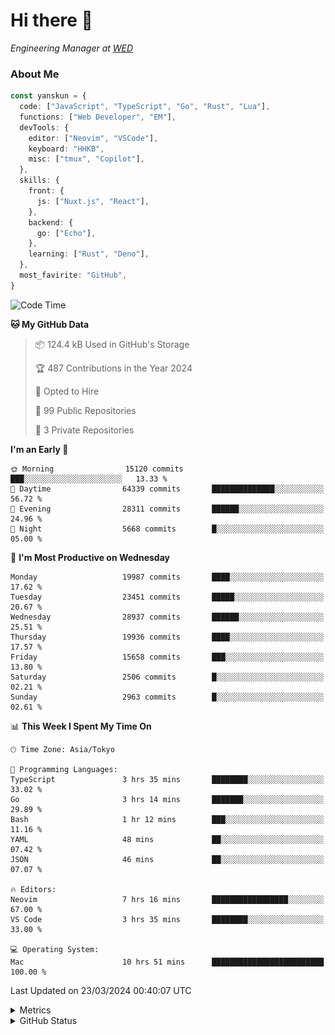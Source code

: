 # Hi there&nbsp;:wave:

<!-- ![Alt text](https://spotify-recently-played-readme.vercel.app/api?user=31kynbuubkiu3r4qh4hjuaglhfay) -->

_Engineering Manager at [WED](https://github.com/wedinc)_

### About Me

```ts
const yanskun = {
  code: ["JavaScript", "TypeScript", "Go", "Rust", "Lua"],
  functions: ["Web Developer", "EM"],
  devTools: {
    editor: ["Neovim", "VSCode"],
    keyboard: "HHKB",
    misc: ["tmux", "Copilot"],
  },
  skills: {
    front: {
      js: ["Nuxt.js", "React"],
    },
    backend: {
      go: ["Echo"],
    },
    learning: ["Rust", "Deno"],
  },
  most_favirite: "GitHub",
}
```

<!--START_SECTION:waka-->
![Code Time](http://img.shields.io/badge/Code%20Time-754%20hrs%2027%20mins-blue)

**🐱 My GitHub Data** 

> 📦 124.4 kB Used in GitHub's Storage 
 > 
> 🏆 487 Contributions in the Year 2024
 > 
> 💼 Opted to Hire
 > 
> 📜 99 Public Repositories 
 > 
> 🔑 3 Private Repositories 
 > 
**I'm an Early 🐤** 

```text
🌞 Morning                15120 commits       ███░░░░░░░░░░░░░░░░░░░░░░   13.33 % 
🌆 Daytime                64339 commits       ██████████████░░░░░░░░░░░   56.72 % 
🌃 Evening                28311 commits       ██████░░░░░░░░░░░░░░░░░░░   24.96 % 
🌙 Night                  5668 commits        █░░░░░░░░░░░░░░░░░░░░░░░░   05.00 % 
```
📅 **I'm Most Productive on Wednesday** 

```text
Monday                   19987 commits       ████░░░░░░░░░░░░░░░░░░░░░   17.62 % 
Tuesday                  23451 commits       █████░░░░░░░░░░░░░░░░░░░░   20.67 % 
Wednesday                28937 commits       ██████░░░░░░░░░░░░░░░░░░░   25.51 % 
Thursday                 19936 commits       ████░░░░░░░░░░░░░░░░░░░░░   17.57 % 
Friday                   15658 commits       ███░░░░░░░░░░░░░░░░░░░░░░   13.80 % 
Saturday                 2506 commits        █░░░░░░░░░░░░░░░░░░░░░░░░   02.21 % 
Sunday                   2963 commits        █░░░░░░░░░░░░░░░░░░░░░░░░   02.61 % 
```


📊 **This Week I Spent My Time On** 

```text
🕑︎ Time Zone: Asia/Tokyo

💬 Programming Languages: 
TypeScript               3 hrs 35 mins       ████████░░░░░░░░░░░░░░░░░   33.02 % 
Go                       3 hrs 14 mins       ███████░░░░░░░░░░░░░░░░░░   29.89 % 
Bash                     1 hr 12 mins        ███░░░░░░░░░░░░░░░░░░░░░░   11.16 % 
YAML                     48 mins             ██░░░░░░░░░░░░░░░░░░░░░░░   07.42 % 
JSON                     46 mins             ██░░░░░░░░░░░░░░░░░░░░░░░   07.07 % 

🔥 Editors: 
Neovim                   7 hrs 16 mins       █████████████████░░░░░░░░   67.00 % 
VS Code                  3 hrs 35 mins       ████████░░░░░░░░░░░░░░░░░   33.00 % 

💻 Operating System: 
Mac                      10 hrs 51 mins      █████████████████████████   100.00 % 
```


 Last Updated on 23/03/2024 00:40:07 UTC
<!--END_SECTION:waka-->

<details>
  <summary>Metrics</summary>
  <img src="https://github.com/yanskun/yanskun/blob/main/github-metrics.svg" alt="Metrics">
</details>

<details>
  <summary>GitHub Status</summary>
  <picture>
    <source media="(prefers-color-scheme: dark)" srcset="https://raw.githubusercontent.com/yanskun/yanskun/master/profile-summary-card-output/nord_dark/0-profile-details.svg">
   <img src="https://raw.githubusercontent.com/yanskun/yanskun/master/profile-summary-card-output/default/0-profile-details.svg">
  </picture>
  <br>
  <picture>
    <source media="(prefers-color-scheme: dark)" srcset="https://raw.githubusercontent.com/yanskun/yanskun/master/profile-summary-card-output/nord_dark/1-repos-per-language.svg">
   <img src="https://raw.githubusercontent.com/yanskun/yanskun/master/profile-summary-card-output/default/1-repos-per-language.svg">
  </picture>
  <picture>
    <source media="(prefers-color-scheme: dark)" srcset="https://raw.githubusercontent.com/yanskun/yanskun/master/profile-summary-card-output/nord_dark/2-most-commit-language.svg">
   <img src="https://raw.githubusercontent.com/yanskun/yanskun/master/profile-summary-card-output/default/2-most-commit-language.svg">
  </picture>
  <br>
  <picture>
    <source media="(prefers-color-scheme: dark)" srcset="https://raw.githubusercontent.com/yanskun/yanskun/master/profile-summary-card-output/nord_dark/3-stats.svg">
   <img src="https://raw.githubusercontent.com/yanskun/yanskun/master/profile-summary-card-output/default/3-stats.svg">
  </picture>
  <picture>
    <source media="(prefers-color-scheme: dark)" srcset="https://raw.githubusercontent.com/yanskun/yanskun/master/profile-summary-card-output/nord_dark/4-productive-time.svg">
   <img src="https://raw.githubusercontent.com/yanskun/yanskun/master/profile-summary-card-output/default/4-productive-time.svg">
  </picture>
</details>
